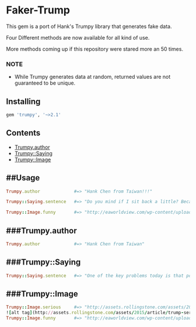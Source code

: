 # Faker-Trump
 This gem is a port of Hank's Trumpy library that generates fake data.
 
 Four Different methods are now available for all kind of use.
 
 More methods coming up if this repository were stared more an 50 times.
 
### NOTE

* While Trumpy generates data at random, returned values are not guaranteed to be unique.

Installing
----------
```bash
gem 'trumpy', '~>2.1'
```

Contents
--------
- [Trumpy.author](#trumpyauthor)
- [Trumpy::Saying](#trumpysaying)
- [Trumpy::Image](#trumpyimage)

##Usage
--------
 ```ruby
Trumpy.author             #=> "Hank Chen from Taiwan!!!" 

Trumpy::Saying.sentence   #=> "Do you mind if I sit back a little? Because your breath is very bad."

Trumpy::Image.funny       #=> "http://eaworldview.com/wp-content/uploads/2016/05/TRUMP-FIGHTING-POSE-e1463585249994-680x365_c.jpg",
```

###Trumpy.author
--------
```ruby
Trumpy.author             #=> "Hank Chen from Taiwan"
```

###Trumpy::Saying
--------
```ruby
Trumpy::Saying.sentence   #=> "One of the key problems today is that politics is such a disgrace, good people don't go into government."
```

###Trumpy::Image
--------
```ruby
Trumpy::Image.serious     #=> "http://assets.rollingstone.com/assets/2015/article/trump-seriously-20150909/208261/medium_rect/1441301078/720x405-R1244_FEA_Trump_A_SML.jpg"
![alt tag](http://assets.rollingstone.com/assets/2015/article/trump-seriously-20150909/208261/medium_rect/1441301078/720x405-R1244_FEA_Trump_A_SML.jpg)
Trumpy::Image.funny       #=> "http://eaworldview.com/wp-content/uploads/2016/05/TRUMP-FIGHTING-POSE-e1463585249994-680x365_c.jpg"
```



